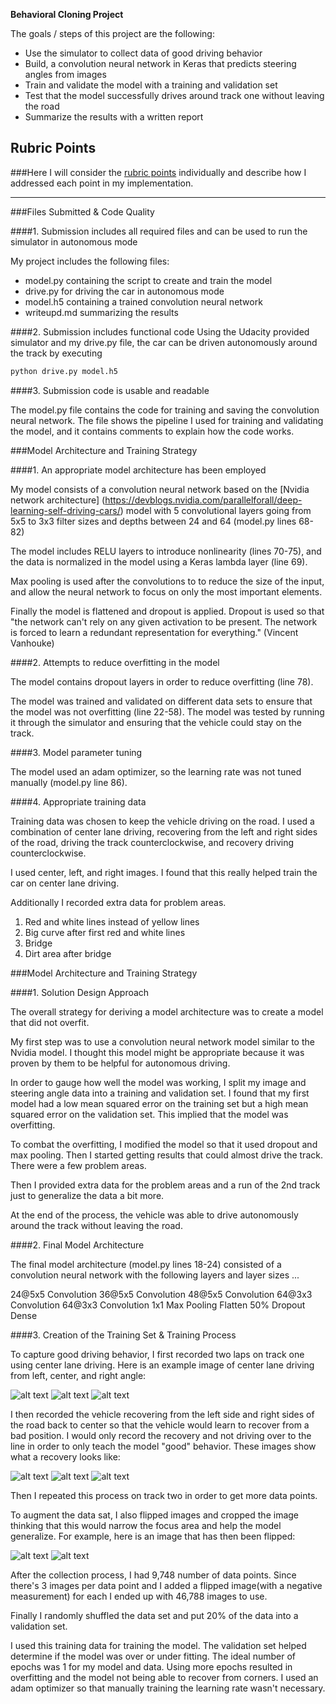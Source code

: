 **Behavioral Cloning Project**

The goals / steps of this project are the following:
* Use the simulator to collect data of good driving behavior
* Build, a convolution neural network in Keras that predicts steering angles from images
* Train and validate the model with a training and validation set
* Test that the model successfully drives around track one without leaving the road
* Summarize the results with a written report


[//]: # (Image References)

[image1]: ./writeup-media/left_2017_07_28_13_49_53_447.jpg "Left"
[image2]: ./writeup-media/center_2017_07_28_13_49_53_447.jpg "Center"
[image3]: ./writeup-media/right_2017_07_28_13_49_53_447.jpg "Right"

[image4]: ./writeup-media/center_2017_07_28_13_48_54_398.jpg "Recovery Image"
[image5]: ./writeup-media/center_2017_07_28_13_48_54_570.jpg "Recovery Image"
[image6]: ./writeup-media/center_2017_07_28_13_48_54_986.jpg "Recovery Image"

[image7]: ./writeup-media/left_2017_07_28_13_48_36_817.jpg "Flipped Image"
[image8]: ./writeup-media/left_2017_07_28_13_48_36_817_flipped.jpg "Flipped Image"

## Rubric Points
###Here I will consider the [rubric points](https://review.udacity.com/#!/rubrics/432/view) individually and describe how I addressed each point in my implementation.  

---
###Files Submitted & Code Quality

####1. Submission includes all required files and can be used to run the simulator in autonomous mode

My project includes the following files:
* model.py containing the script to create and train the model
* drive.py for driving the car in autonomous mode
* model.h5 containing a trained convolution neural network 
* writeupd.md summarizing the results

####2. Submission includes functional code
Using the Udacity provided simulator and my drive.py file, the car can be driven autonomously around the track by executing 
```sh
python drive.py model.h5
```

####3. Submission code is usable and readable

The model.py file contains the code for training and saving the convolution neural network. The file shows the pipeline I used for training and validating the model, and it contains comments to explain how the code works.

###Model Architecture and Training Strategy

####1. An appropriate model architecture has been employed

My model consists of a convolution neural network based on the [Nvidia network architecture] (https://devblogs.nvidia.com/parallelforall/deep-learning-self-driving-cars/) model with 5 convolutional layers going from 5x5 to 3x3 filter sizes and depths between 24 and 64 (model.py lines 68-82)

The model includes RELU layers to introduce nonlinearity (lines 70-75), and the data is normalized in the model using a Keras lambda layer (line 69). 

Max pooling is used after the convolutions to to reduce the size of the input, and allow the neural network to focus on only the most important elements.

Finally the model is flattened and dropout is applied. Dropout is used so that "the network can't rely on any given activation to be present. The network is forced to learn a redundant representation for everything." (Vincent Vanhouke)

####2. Attempts to reduce overfitting in the model

The model contains dropout layers in order to reduce overfitting (line 78). 

The model was trained and validated on different data sets to ensure that the model was not overfitting (line 22-58). The model was tested by running it through the simulator and ensuring that the vehicle could stay on the track.

####3. Model parameter tuning

The model used an adam optimizer, so the learning rate was not tuned manually (model.py line 86).

####4. Appropriate training data

Training data was chosen to keep the vehicle driving on the road. I used a combination of center lane driving, recovering from the left and right sides of the road, driving the track counterclockwise, and recovery driving counterclockwise.

I used center, left, and right images. I found that this really helped train the car on center lane driving. 

Additionally I recorded extra data for problem areas.
1. Red and white lines instead of yellow lines
2. Big curve after first red and white lines
3. Bridge
5. Dirt area after bridge

###Model Architecture and Training Strategy

####1. Solution Design Approach

The overall strategy for deriving a model architecture was to create a model that did not overfit.

My first step was to use a convolution neural network model similar to the Nvidia model. I thought this model might be appropriate because it was proven by them to be helpful for autonomous driving.

In order to gauge how well the model was working, I split my image and steering angle data into a training and validation set. I found that my first model had a low mean squared error on the training set but a high mean squared error on the validation set. This implied that the model was overfitting. 

To combat the overfitting, I modified the model so that it used dropout and max pooling. Then I started getting results that could almost drive the track. There were a few problem areas.

Then I provided extra data for the problem areas and a run of the 2nd track just to generalize the data a bit more.

At the end of the process, the vehicle was able to drive autonomously around the track without leaving the road.

####2. Final Model Architecture

The final model architecture (model.py lines 18-24) consisted of a convolution neural network with the following layers and layer sizes ...

24@5x5 Convolution
36@5x5 Convolution
48@5x5 Convolution
64@3x3 Convolution
64@3x3 Convolution
1x1 Max Pooling
Flatten
50% Dropout
Dense

####3. Creation of the Training Set & Training Process

To capture good driving behavior, I first recorded two laps on track one using center lane driving. Here is an example image of center lane driving from left, center, and right angle:

![alt text][image1]
![alt text][image2]
![alt text][image3]

I then recorded the vehicle recovering from the left side and right sides of the road back to center so that the vehicle would learn to recover from a bad position. I would only record the recovery and not driving over to the line in order to only teach the model "good" behavior. These images show what a recovery looks like:

![alt text][image4]
![alt text][image5]
![alt text][image6]

Then I repeated this process on track two in order to get more data points.

To augment the data sat, I also flipped images and cropped the image thinking that this would narrow the focus area and help the model generalize. For example, here is an image that has then been flipped:

![alt text][image7]
![alt text][image8]


After the collection process, I had 9,748 number of data points. Since there's 3 images per data point and I added a flipped image(with a negative measurement) for each I ended up with 46,788 images to use.

Finally I randomly shuffled the data set and put 20% of the data into a validation set. 

I used this training data for training the model. The validation set helped determine if the model was over or under fitting. The ideal number of epochs was 1 for my model and data. Using more epochs resulted in overfitting and the model not being able to recover from corners. I used an adam optimizer so that manually training the learning rate wasn't necessary.
